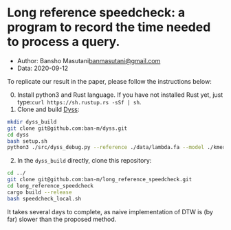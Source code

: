 # Long reference speedcheck: a program to record the time needed to process a query.

- Author: Bansho Masutani<banmasutani@gmail.com>
- Data: 2020-09-12

To replicate our result in the paper, please follow the instructions below:

0. Install python3 and Rust language. If you have not installed Rust yet, just type:`curl https://sh.rustup.rs -sSf | sh`.
1. Clone and build [Dyss](https://bitbucket.org/ban-m/dyss/src/default/):
```bash
mkdir dyss_build
git clone git@github.com:ban-m/dyss.git
cd dyss
bash setup.sh
python3 ./src/dyss_debug.py --reference ./data/lambda.fa --model ./kmer_models/r9.4_180mv_450bps_6mer/template_median68pA.model --param ./data/parameters.csv --test ./data/test_reads/
```
2. In the `dyss_build` directly, clone this repository:
```bash
cd ../
git clone git@github.com:ban-m/long_reference_speedcheck.git
cd long_reference_speedcheck
cargo build --release
bash speedcheck_local.sh
```

It takes several days to complete, as naive implementation of DTW is (by far) slower than the proposed method.

